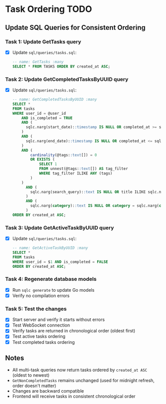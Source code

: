 # Task Ordering TODO

## Update SQL Queries for Consistent Ordering

### Task 1: Update GetTasks query
- [x] Update `sql/queries/tasks.sql`:
  ```sql
  -- name: GetTasks :many
  SELECT * FROM TASKS ORDER BY created_at ASC;
  ```

### Task 2: Update GetCompletedTasksByUUID query
- [x] Update `sql/queries/tasks.sql`:
  ```sql
  -- name: GetCompletedTasksByUUID :many
  SELECT * 
  FROM tasks
  WHERE user_id = @user_id
      AND is_completed = TRUE
      AND (
        sqlc.narg(start_date)::timestamp IS NULL OR completed_at >= sqlc.narg(start_date)::timestamp
      )
      AND (
        sqlc.narg(end_date)::timestamp IS NULL OR completed_at <= sqlc.narg(end_date)::timestamp
      )
      AND (
          cardinality(@tags::text[]) = 0
          OR EXISTS (
              SELECT 1
              FROM unnest(@tags::text[]) AS tag_filter
              WHERE tag_filter ILIKE ANY (tags)
          )
      )
        AND (
          sqlc.narg(search_query)::text IS NULL OR title ILIKE sqlc.narg(search_query)::text
        )
        AND (
          sqlc.narg(category)::text IS NULL OR category = sqlc.narg(category)::text
        )
  ORDER BY created_at ASC;
  ```

### Task 3: Update GetActiveTaskByUUID query
- [x] Update `sql/queries/tasks.sql`:
  ```sql
  -- name: GetActiveTaskByUUID :many
  SELECT * 
  FROM tasks
  WHERE user_id = $1 AND is_completed = FALSE
  ORDER BY created_at ASC;
  ```

### Task 4: Regenerate database models
- [x] Run `sqlc generate` to update Go models
- [x] Verify no compilation errors

### Task 5: Test the changes
- [x] Start server and verify it starts without errors
- [x] Test WebSocket connection
- [x] Verify tasks are returned in chronological order (oldest first)
- [x] Test active tasks ordering
- [x] Test completed tasks ordering

## Notes
- All multi-task queries now return tasks ordered by `created_at ASC` (oldest to newest)
- `GetNonCompletedTasks` remains unchanged (used for midnight refresh, order doesn't matter)
- Changes are backward compatible
- Frontend will receive tasks in consistent chronological order
